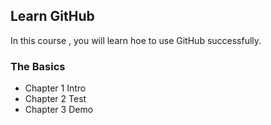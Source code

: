 ## Learn GitHub  

In this course , you will learn hoe to use GitHub successfully.

### The Basics

- Chapter 1 Intro
- Chapter 2 Test
- Chapter 3 Demo
